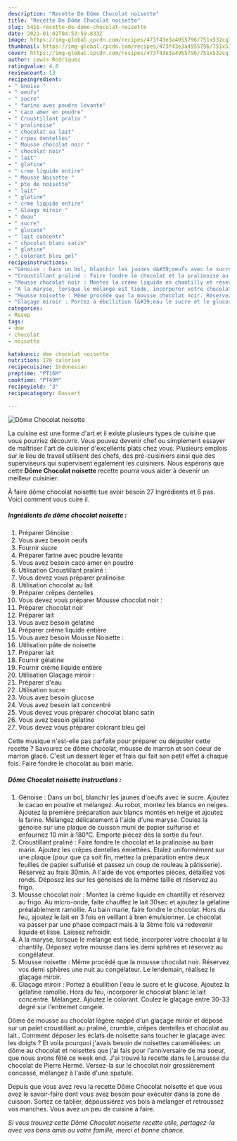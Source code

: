 ```yaml
---
description: "Recette De Dôme Chocolat noisette"
title: "Recette De Dôme Chocolat noisette"
slug: 5416-recette-de-dome-chocolat-noisette
date: 2021-01-02T04:53:59.833Z
image: https://img-global.cpcdn.com/recipes/473f43e3a4955796/751x532cq70/dome-chocolat-noisette-photo-principale-de-la-recette.jpg
thumbnail: https://img-global.cpcdn.com/recipes/473f43e3a4955796/751x532cq70/dome-chocolat-noisette-photo-principale-de-la-recette.jpg
cover: https://img-global.cpcdn.com/recipes/473f43e3a4955796/751x532cq70/dome-chocolat-noisette-photo-principale-de-la-recette.jpg
author: Lewis Rodriquez
ratingvalue: 4.8
reviewcount: 13
recipeingredient:
- " Gnoise "
- " oeufs"
- " sucre"
- " farine avec poudre levante"
- " caco amer en poudre"
- " Croustillant pralin "
- " pralinoise"
- " chocolat au lait"
- " crpes dentelles"
- " Mousse chocolat noir "
- " chocolat noir"
- " lait"
- " glatine"
- " crme liquide entire"
- " Mousse Noisette "
- " pte de noisette"
- " lait"
- " glatine"
- " crme liquide entire"
- " Glaage miroir "
- " deau"
- " sucre"
- " glucose"
- " lait concentr"
- " chocolat blanc satin"
- " glatine"
- " colorant bleu gel"
recipeinstructions:
- "Génoise : Dans un bol, blanchir les jaunes d&#39;oeufs avec le sucre. Ajoutez le cacao en poudre et mélangez. Au robot, montez les blancs en neiges. Ajoutez la première préparation aux blancs montés en neige et ajoutez la farine. Mélangez délicatement à l&#39;aide d&#39;une maryse. Coulez la génoise sur une plaque de cuisson muni de papier sulfurisé et enfournez 10 min à 180°C. Emporte piécez dès la sortie du four."
- "Croustillant praliné : Faire fondre le chocolat et la pralinoise au bain marie. Ajoutez les crêpes dentelles émiettées. Etalez uniformément sur une plaque (pour que ça soit fin, mettez la préparation entre deux feuilles de papier sulfurisé et passez un coup de rouleau à pâtisserie). Réservez au frais 30min. A l&#39;aide de vos emportes pièces, détaillez vos ronds. Déposez les sur les génoises de la même taille et réservez au frigo."
- "Mousse chocolat noir : Montez la crème liquide en chantilly et réservez au frigo. Au micro-onde, faite chauffez le lait 30sec et ajoutez la gélatine préalablement ramollie. Au bain marie, faire fondre le chocolat. Hors du feu, ajoutez le lait en 3 fois en veillant à bien émulsionner. Le chocolat va passer par une phase compact mais à la 3ème fois va redevenir liquide et lisse. Laissez refroidir."
- "A la maryse, lorsque le mélange est tiède, incorporer votre chocolat à la chantilly. Déposez votre mousse dans les demi sphères et réservez au congélateur."
- "Mousse noisette : Même procédé que la mousse chocolat noir. Réservez vos demi sphères une nuit au congélateur. Le lendemain, réalisez le glaçage miroir."
- "Glaçage miroir : Portez à ébullition l&#39;eau le sucre et le glucose. Ajoutez la gélatine ramollie. Hors du feu, incorporer le chocolat blanc le lait concentré. Mélangez. Ajoutez le colorant. Coulez le glaçage entre 30-33 degré sur l&#39;entremet congelé."
categories:
- Resep
tags:
- dme
- chocolat
- noisette

katakunci: dme chocolat noisette 
nutrition: 176 calories
recipecuisine: Indonesian
preptime: "PT16M"
cooktime: "PT49M"
recipeyield: "3"
recipecategory: Dessert

---
```



![Dôme Chocolat noisette](https://img-global.cpcdn.com/recipes/473f43e3a4955796/751x532cq70/dome-chocolat-noisette-photo-principale-de-la-recette.jpg)

La cuisine est une forme d'art et il existe plusieurs types de cuisine que vous pourriez découvrir. Vous pouvez devenir chef ou simplement essayer de maîtriser l'art de cuisiner d'excellents plats chez vous. Plusieurs emplois sur le lieu de travail utilisent des chefs, des pré-cuisiniers ainsi que des superviseurs qui supervisent également les cuisiniers. Nous espérons que cette <strong> Dôme Chocolat noisette </strong> recette pourra vous aider à devenir un meilleur cuisinier.

<!--inarticleads1-->

À faire dôme chocolat noisette tue avoir besoin 27 Ingrédients et 6 pas. Voici comment vous cuire il.

##### Ingrédients de dôme chocolat noisette :

1. Préparer  Génoise :
1. Vous avez besoin  oeufs
1. Fournir  sucre
1. Préparer  farine avec poudre levante
1. Vous avez besoin  caco amer en poudre
1. Utilisation  Croustillant praliné :
1. Vous devez vous préparer  pralinoise
1. Utilisation  chocolat au lait
1. Préparer  crêpes dentelles
1. Vous devez vous préparer  Mousse chocolat noir :
1. Préparer  chocolat noir
1. Préparer  lait
1. Vous avez besoin  gélatine
1. Préparer  crème liquide entière
1. Vous avez besoin  Mousse Noisette :
1. Utilisation  pâte de noisette
1. Préparer  lait
1. Fournir  gélatine
1. Fournir  crème liquide entière
1. Utilisation  Glaçage miroir :
1. Préparer  d&#39;eau
1. Utilisation  sucre
1. Vous avez besoin  glucose
1. Vous avez besoin  lait concentré
1. Vous devez vous préparer  chocolat blanc satin
1. Vous avez besoin  gélatine
1. Vous devez vous préparer  colorant bleu gel


Cette musique n&#39;est-elle pas parfaite pour préparer ou déguster cette recette ? Savourez ce dôme chocolat, mousse de marron et son coeur de marron glacé. C&#39;est un dessert léger et frais qui fait son petit effet à chaque fois. Faire fondre le chocolat au bain marie. 

<!--inarticleads2-->

##### Dôme Chocolat noisette instructions :

1. Génoise : Dans un bol, blanchir les jaunes d&#39;oeufs avec le sucre. Ajoutez le cacao en poudre et mélangez. Au robot, montez les blancs en neiges. Ajoutez la première préparation aux blancs montés en neige et ajoutez la farine. Mélangez délicatement à l&#39;aide d&#39;une maryse. Coulez la génoise sur une plaque de cuisson muni de papier sulfurisé et enfournez 10 min à 180°C. Emporte piécez dès la sortie du four.
1. Croustillant praliné : Faire fondre le chocolat et la pralinoise au bain marie. Ajoutez les crêpes dentelles émiettées. Etalez uniformément sur une plaque (pour que ça soit fin, mettez la préparation entre deux feuilles de papier sulfurisé et passez un coup de rouleau à pâtisserie). Réservez au frais 30min. A l&#39;aide de vos emportes pièces, détaillez vos ronds. Déposez les sur les génoises de la même taille et réservez au frigo.
1. Mousse chocolat noir : Montez la crème liquide en chantilly et réservez au frigo. Au micro-onde, faite chauffez le lait 30sec et ajoutez la gélatine préalablement ramollie. Au bain marie, faire fondre le chocolat. Hors du feu, ajoutez le lait en 3 fois en veillant à bien émulsionner. Le chocolat va passer par une phase compact mais à la 3ème fois va redevenir liquide et lisse. Laissez refroidir.
1. A la maryse, lorsque le mélange est tiède, incorporer votre chocolat à la chantilly. Déposez votre mousse dans les demi sphères et réservez au congélateur.
1. Mousse noisette : Même procédé que la mousse chocolat noir. Réservez vos demi sphères une nuit au congélateur. Le lendemain, réalisez le glaçage miroir.
1. Glaçage miroir : Portez à ébullition l&#39;eau le sucre et le glucose. Ajoutez la gélatine ramollie. Hors du feu, incorporer le chocolat blanc le lait concentré. Mélangez. Ajoutez le colorant. Coulez le glaçage entre 30-33 degré sur l&#39;entremet congelé.


Dôme de mousse au chocolat légère nappé d&#39;un glaçage miroir et déposé sur un palet croustillant au praliné, crumble, crêpes dentelles et chocolat au lait.. Comment déposer les éclats de noisette sans toucher le glaçage avec les doigts ? Et voila pourquoi j&#39;avais besoin de noisettes caramélisées: un dôme au chocolat et noisettes que j&#39;ai fais pour l&#39;anniversaire de ma soeur, que nous avons fêté ce week end. J&#39;ai trouvé la recette dans le Larousse du chocolat de Pierre Hermé. Versez-la sur le chocolat noir grossièrement concassé, mélangez à l&#39;aide d&#39;une spatule. 

<!--inarticleads1-->

<p>
Depuis que vous avez revu la recette Dôme Chocolat noisette et que vous avez le savoir-faire dont vous avez besoin pour exécuter dans la zone de cuisson. Sortez ce tablier, dépoussiérez vos bols à mélanger et retroussez vos manches. Vous avez un peu de cuisine à faire.
</p>

<p>
<i>Si vous trouvez cette Dôme Chocolat noisette recette utile, partagez-la avec vos bons amis ou votre famille, merci et bonne chance.</i>
</p>
